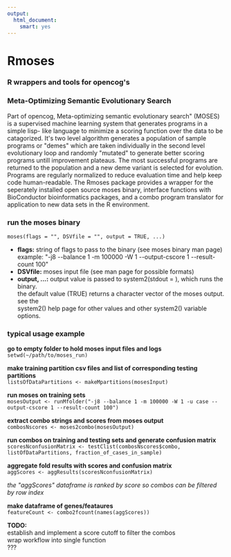 ```yaml
---
output:
  html_document:
    smart: yes
---
```

Rmoses
======

### R wrappers and tools for opencog's
### Meta-Optimizing Semantic Evolutionary Search

Part of opencog, Meta-optimizing semantic evolutionary search" (MOSES) is a
supervised machine learning system that generates programs in a simple lisp-
like language to minimize a scoring function over the data to be catagorized.
It's two level algorithm generates a population of sample programs or "demes"
which are taken individually in the second level evolutionary loop and randomly
"mutated" to generate better scoring programs untill improvement plateaus. The
most successful programs are returned to the population and a new deme variant
is selected for evolution.
Programs are regularly normalized to reduce evaluation time and help keep code
human-readable. The Rmoses package provides a wrapper for the seperately
installed open source moses binary, interface functions with BioConductor
bioinformatics packages, and a combo program translator for application to new
data sets in the R environment.

### run the moses binary
`moses(flags = "", DSVfile = "", output = TRUE, ...)`  

* **flags:**  string of flags to pass to the binary (see moses binary man page)  
example: "-j8 --balance 1 -m 100000 -W 1 --output-cscore 1 --result-count 100"  
* **DSVfile:**  moses input file (see man page for possible formats)  
* **output, ...:**  output value is passed to system2(stdout = ), which runs the binary.  
the default value (TRUE) returns a character vector of the moses output.  see the  
system2() help page for other values and other system2() variable options.

### typical usage example
**go to empty folder to hold moses input files and logs**  
`setwd(~/path/to/moses_run)`  

**make training partition csv files and list of corresponding testing partitions**  
`listsOfDataPartitions <- makeMpartitions(mosesInput)`  

**run moses on training sets**  
`mosesOutput <- runMfolder("-j8 --balance 1 -m 100000 -W 1 -u case --output-cscore 1 --result-count 100")`  

**extract combo strings and scores from moses output**  
`combosNscores <- moses2combo(mosesOutput)`  

**run combos on training and testing sets and generate confusion matrix**  
`scoresNconfusionMatrix <- testClist(combosNscores$combo, listOfDataPartitions, fraction_of_cases_in_sample)`  

**aggregate fold results  with scores and confusion matrix**  
`aggScores <- aggResults(scoresNconfusionMatrix)`  

*the "aggScores" dataframe is ranked by score so combos can be filtered by row index*  

**make dataframe of genes/feataures**  
`featureCount <- combo2fcount(names(aggScores))`  

**TODO:**  
establish and implement a score cutoff to filter the combos  
wrap workflow into single function  
???  

